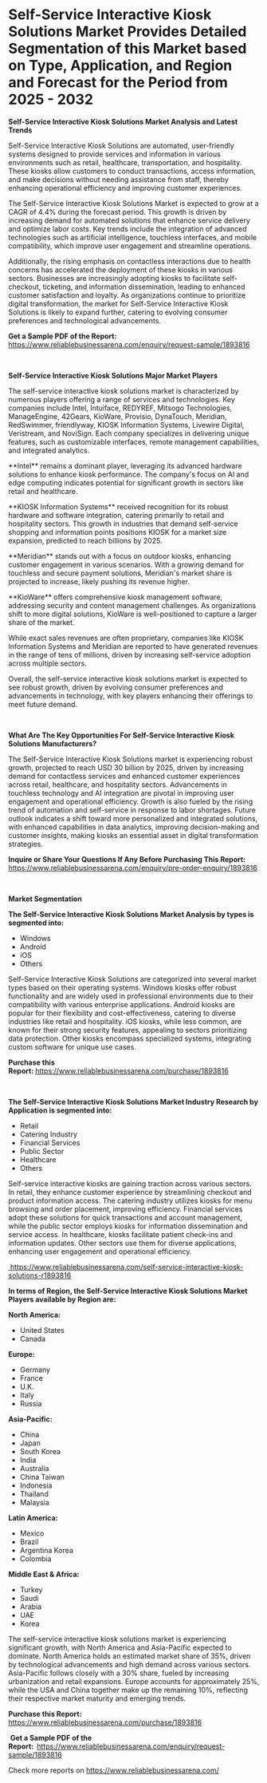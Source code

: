 <p><h1>Self-Service Interactive Kiosk Solutions Market Provides Detailed Segmentation of this Market based on Type, Application, and Region and Forecast for the Period from 2025 - 2032</h1></p><p><strong>Self-Service Interactive Kiosk Solutions Market Analysis and Latest Trends</strong></p>
<p><p>Self-Service Interactive Kiosk Solutions are automated, user-friendly systems designed to provide services and information in various environments such as retail, healthcare, transportation, and hospitality. These kiosks allow customers to conduct transactions, access information, and make decisions without needing assistance from staff, thereby enhancing operational efficiency and improving customer experiences.</p><p>The Self-Service Interactive Kiosk Solutions Market is expected to grow at a CAGR of 4.4% during the forecast period. This growth is driven by increasing demand for automated solutions that enhance service delivery and optimize labor costs. Key trends include the integration of advanced technologies such as artificial intelligence, touchless interfaces, and mobile compatibility, which improve user engagement and streamline operations. </p><p>Additionally, the rising emphasis on contactless interactions due to health concerns has accelerated the deployment of these kiosks in various sectors. Businesses are increasingly adopting kiosks to facilitate self-checkout, ticketing, and information dissemination, leading to enhanced customer satisfaction and loyalty. As organizations continue to prioritize digital transformation, the market for Self-Service Interactive Kiosk Solutions is likely to expand further, catering to evolving consumer preferences and technological advancements.</p></p>
<p><strong>Get a Sample PDF of the Report:&nbsp;</strong> <a href="https://www.reliablebusinessarena.com/enquiry/request-sample/1893816?utm_campaign=3368&utm_medium=2&utm_source=Github&utm_content=ia&utm_term=11032025&utm_id=self-service-interactive-kiosk-solutions">https://www.reliablebusinessarena.com/enquiry/request-sample/1893816</a></p>
<p>&nbsp;</p>
<p><strong>Self-Service Interactive Kiosk Solutions Major Market Players</strong></p>
<p><p>The self-service interactive kiosk solutions market is characterized by numerous players offering a range of services and technologies. Key companies include Intel, Intuiface, REDYREF, Mitsogo Technologies, ManageEngine, 42Gears, KioWare, Provisio, DynaTouch, Meridian, RedSwimmer, friendlyway, KIOSK Information Systems, Livewire Digital, Veristream, and NoviSign. Each company specializes in delivering unique features, such as customizable interfaces, remote management capabilities, and integrated analytics.</p><p>**Intel** remains a dominant player, leveraging its advanced hardware solutions to enhance kiosk performance. The company's focus on AI and edge computing indicates potential for significant growth in sectors like retail and healthcare.</p><p>**KIOSK Information Systems** received recognition for its robust hardware and software integration, catering primarily to retail and hospitality sectors. This growth in industries that demand self-service shopping and information points positions KIOSK for a market size expansion, predicted to reach billions by 2025.</p><p>**Meridian** stands out with a focus on outdoor kiosks, enhancing customer engagement in various scenarios. With a growing demand for touchless and secure payment solutions, Meridian's market share is projected to increase, likely pushing its revenue higher.</p><p>**KioWare** offers comprehensive kiosk management software, addressing security and content management challenges. As organizations shift to more digital solutions, KioWare is well-positioned to capture a larger share of the market.</p><p>While exact sales revenues are often proprietary, companies like KIOSK Information Systems and Meridian are reported to have generated revenues in the range of tens of millions, driven by increasing self-service adoption across multiple sectors.</p><p>Overall, the self-service interactive kiosk solutions market is expected to see robust growth, driven by evolving consumer preferences and advancements in technology, with key players enhancing their offerings to meet future demand.</p></p>
<p>&nbsp;</p>
<p><strong>What Are The Key Opportunities For Self-Service Interactive Kiosk Solutions Manufacturers?</strong></p>
<p><p>The Self-Service Interactive Kiosk Solutions market is experiencing robust growth, projected to reach USD 30 billion by 2025, driven by increasing demand for contactless services and enhanced customer experiences across retail, healthcare, and hospitality sectors. Advancements in touchless technology and AI integration are pivotal in improving user engagement and operational efficiency. Growth is also fueled by the rising trend of automation and self-service in response to labor shortages. Future outlook indicates a shift toward more personalized and integrated solutions, with enhanced capabilities in data analytics, improving decision-making and customer insights, making kiosks an essential asset in digital transformation strategies.</p></p>
<p><strong>Inquire or Share Your Questions If Any Before Purchasing This Report:</strong> <a href="https://www.reliablebusinessarena.com/enquiry/pre-order-enquiry/1893816?utm_campaign=3368&utm_medium=2&utm_source=Github&utm_content=ia&utm_term=11032025&utm_id=self-service-interactive-kiosk-solutions">https://www.reliablebusinessarena.com/enquiry/pre-order-enquiry/1893816</a></p>
<p>&nbsp;</p>
<p><strong>Market Segmentation</strong></p>
<p><strong>The Self-Service Interactive Kiosk Solutions Market Analysis by types is segmented into:</strong></p>
<p><ul><li>Windows</li><li>Android</li><li>iOS</li><li>Others</li></ul></p>
<p><p>Self-Service Interactive Kiosk Solutions are categorized into several market types based on their operating systems. Windows kiosks offer robust functionality and are widely used in professional environments due to their compatibility with various enterprise applications. Android kiosks are popular for their flexibility and cost-effectiveness, catering to diverse industries like retail and hospitality. iOS kiosks, while less common, are known for their strong security features, appealing to sectors prioritizing data protection. Other kiosks encompass specialized systems, integrating custom software for unique use cases.</p></p>
<p><strong>Purchase this Report:&nbsp;</strong><a href="https://www.reliablebusinessarena.com/purchase/1893816?utm_campaign=3368&utm_medium=2&utm_source=Github&utm_content=ia&utm_term=11032025&utm_id=self-service-interactive-kiosk-solutions">https://www.reliablebusinessarena.com/purchase/1893816</a></p>
<p>&nbsp;</p>
<p><strong>The Self-Service Interactive Kiosk Solutions Market Industry Research by Application is segmented into:</strong></p>
<p><ul><li>Retail</li><li>Catering Industry</li><li>Financial Services</li><li>Public Sector</li><li>Healthcare</li><li>Others</li></ul></p>
<p><p>Self-service interactive kiosks are gaining traction across various sectors. In retail, they enhance customer experience by streamlining checkout and product information access. The catering industry utilizes kiosks for menu browsing and order placement, improving efficiency. Financial services adopt these solutions for quick transactions and account management, while the public sector employs kiosks for information dissemination and service access. In healthcare, kiosks facilitate patient check-ins and information updates. Other sectors use them for diverse applications, enhancing user engagement and operational efficiency.</p></p>
<p><a href="https://www.reliablebusinessarena.com/self-service-interactive-kiosk-solutions-r1893816?utm_campaign=3368&utm_medium=2&utm_source=Github&utm_content=ia&utm_term=11032025&utm_id=self-service-interactive-kiosk-solutions">&nbsp;https://www.reliablebusinessarena.com/self-service-interactive-kiosk-solutions-r1893816</a></p>
<p><strong>In terms of Region, the Self-Service Interactive Kiosk Solutions Market Players available by Region are:</strong></p>
<p>
    <p> <strong> North America: </strong>
        <ul>
            <li>United States</li>
            <li>Canada</li>
        </ul>
        </p> 
    <p> <strong> Europe: </strong>
        <ul>
            <li>Germany</li>
            <li>France</li>
            <li>U.K.</li>
            <li>Italy</li>
            <li>Russia</li>
        </ul>
        </p> 
    <p> <strong> Asia-Pacific: </strong>
        <ul>
            <li>China</li>
            <li>Japan</li>
            <li>South Korea</li>
            <li>India</li>
            <li>Australia</li>
            <li>China Taiwan</li>
            <li>Indonesia</li>
            <li>Thailand</li>
            <li>Malaysia</li>
        </ul>
        </p> 
    <p> <strong> Latin America: </strong>
        <ul>
            <li>Mexico</li>
            <li>Brazil</li>
            <li>Argentina Korea</li>
            <li>Colombia</li>
        </ul>
        </p> 
    <p> <strong> Middle East & Africa: </strong>
        <ul>
            <li>Turkey</li>
            <li>Saudi</li>
            <li>Arabia</li>
            <li>UAE</li>
            <li>Korea</li>
        </ul>
    </p>
    </p>
<p><p>The self-service interactive kiosk solutions market is experiencing significant growth, with North America and Asia-Pacific expected to dominate. North America holds an estimated market share of 35%, driven by technological advancements and high demand across various sectors. Asia-Pacific follows closely with a 30% share, fueled by increasing urbanization and retail expansions. Europe accounts for approximately 25%, while the USA and China together make up the remaining 10%, reflecting their respective market maturity and emerging trends.</p></p>
<p><strong>Purchase this Report: </strong><a href="https://www.reliablebusinessarena.com/purchase/1893816?utm_campaign=3368&utm_medium=2&utm_source=Github&utm_content=ia&utm_term=11032025&utm_id=self-service-interactive-kiosk-solutions">https://www.reliablebusinessarena.com/purchase/1893816</a></p>
<p>&nbsp;<strong>Get a Sample PDF of the Report:&nbsp;&nbsp;</strong><a href="https://www.reliablebusinessarena.com/enquiry/request-sample/1893816?utm_campaign=3368&utm_medium=2&utm_source=Github&utm_content=ia&utm_term=11032025&utm_id=self-service-interactive-kiosk-solutions">https://www.reliablebusinessarena.com/enquiry/request-sample/1893816</a></p>
<p><strong></strong></p>
<p>Check more reports on <a href="https://www.reliablebusinessarena.com/?utm_campaign=3368&utm_medium=2&utm_source=Github&utm_content=ia&utm_term=11032025&utm_id=self-service-interactive-kiosk-solutions">https://www.reliablebusinessarena.com/</a></p>